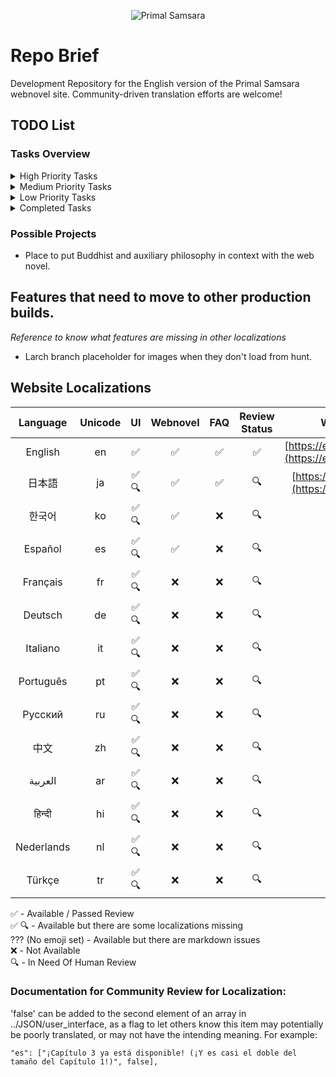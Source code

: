 <p align="center">
  <img src="https://en.predation.jp/assets/log.webp" alt="Primal Samsara">
</p>

# Repo Brief

Development Repository for the English version of the Primal Samsara webnovel site. Community-driven translation efforts are welcome!

## TODO List

### Tasks Overview
<details>
<summary>High Priority Tasks</summary>

- [ ] Character images within webnovel next to NAME:

</details>

<details>
<summary>Medium Priority Tasks</summary>

- [ ] Character profiles development
- [ ] Character reaction images in webnovel


</details>

<details>
<summary>Low Priority Tasks</summary>

- [ ] Editor/Writer profile enhancements
- [ ] Character profiles development
- [ ] Character reaction images in webnovel
- [ ] Comment filtering system
- [ ] Press Kit creation
- [ ] Primal Market
- [ ] Place for reviews in the Primal Market

</details>

<details>
<summary>Completed Tasks</summary>

- [x] 04/03 Added Support Coffee to footer
- [x] 04/03 Added Privacy Policy
- [x] 04/02 Wiki/Gallery section: Hunt
- [x] 03/24 FAQ section
- [x] 03/18 Credits page refined
- [x] 03/14 Added social media links to chapter art credits

</details>

### Possible Projects
- Place to put Buddhist and auxiliary philosophy in context with the web novel. 

## Features that need to move to other production builds.

*Reference to know what features are missing in other localizations*

* Larch branch placeholder for images when they don't load from hunt.

## Website Localizations

| Language | Unicode | UI | Webnovel | FAQ | Review Status | Website |
|:--------:|:-------:|:--:|:--------:|:---:|:-------------:|:-------:|
| English | en | ✅ | ✅ | ✅ | ✅ | [https://en.predation.jp](https://en.predation.jp) |
| 日本語 | ja | ✅ 🔍 | ✅ | ✅ | 🔍 | [https://predation.jp](https://predation.jp) |
| 한국어  | ko | ✅ 🔍 | ✅ | ❌ | 🔍 | — |
| Español  | es | ✅ 🔍 | ✅ | ❌ | 🔍 | — |
| Français  | fr | ✅ 🔍| ❌ | ❌ | 🔍 | — |
| Deutsch | de | ✅ 🔍 | ❌ | ❌ | 🔍 | — |
| Italiano  | it | ✅ 🔍 | ❌ | ❌ | 🔍 | — |
| Português  | pt | ✅ 🔍 | ❌ | ❌ | 🔍 | — |
| Русский  | ru | ✅ 🔍 | ❌ | ❌ | 🔍 | — |
| 中文  | zh | ✅ 🔍 | ❌ | ❌ | 🔍 | — |
| العربية  | ar | ✅ 🔍| ❌ | ❌ | 🔍 | — |
| हिन्दी  | hi | ✅ 🔍 | ❌ | ❌ | 🔍 | — |
| Nederlands | nl | ✅ 🔍 | ❌ | ❌ | 🔍 | — |
| Türkçe | tr | ✅ 🔍 | ❌ | ❌ | 🔍 | — |

✅ - Available / Passed Review <br>
✅ 🔍 - Available but there are some localizations missing<br>
??? (No emoji set) - Available but there are markdown issues<br>
❌ - Not Available <br>
🔍 - In Need Of Human Review


### Documentation for Community Review for Localization:

'false' can be added to the second element of an array in ../JSON/user_interface, as a flag to let others know this item may potentially be poorly translated, or may not have the intending meaning. For example:

```
"es": ["¡Capítulo 3 ya está disponible! (¡Y es casi el doble del tamaño del Capítulo 1!)", false],
```


